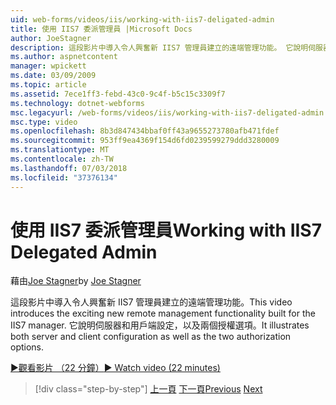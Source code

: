 ```yaml
---
uid: web-forms/videos/iis/working-with-iis7-deligated-admin
title: 使用 IIS7 委派管理員 |Microsoft Docs
author: JoeStagner
description: 這段影片中導入令人興奮新 IIS7 管理員建立的遠端管理功能。 它說明伺服器和用戶端設定為歡迎畫面...
ms.author: aspnetcontent
manager: wpickett
ms.date: 03/09/2009
ms.topic: article
ms.assetid: 7ece1ff3-febd-43c0-9c4f-b5c15c3309f7
ms.technology: dotnet-webforms
msc.legacyurl: /web-forms/videos/iis/working-with-iis7-deligated-admin
msc.type: video
ms.openlocfilehash: 8b3d847434bbaf0ff43a9655273780afb471fdef
ms.sourcegitcommit: 953ff9ea4369f154d6fd0239599279ddd3280009
ms.translationtype: MT
ms.contentlocale: zh-TW
ms.lasthandoff: 07/03/2018
ms.locfileid: "37376134"
---
```

<a name="working-with-iis7-delegated-admin"></a><span data-ttu-id="f18af-104">使用 IIS7 委派管理員</span><span class="sxs-lookup"><span data-stu-id="f18af-104">Working with IIS7 Delegated Admin</span></span>
====================
<span data-ttu-id="f18af-105">藉由[Joe Stagner](https://github.com/JoeStagner)</span><span class="sxs-lookup"><span data-stu-id="f18af-105">by [Joe Stagner](https://github.com/JoeStagner)</span></span>

<span data-ttu-id="f18af-106">這段影片中導入令人興奮新 IIS7 管理員建立的遠端管理功能。</span><span class="sxs-lookup"><span data-stu-id="f18af-106">This video introduces the exciting new remote management functionality built for the IIS7 manager.</span></span> <span data-ttu-id="f18af-107">它說明伺服器和用戶端設定，以及兩個授權選項。</span><span class="sxs-lookup"><span data-stu-id="f18af-107">It illustrates both server and client configuration as well as the two authorization options.</span></span>

[<span data-ttu-id="f18af-108">&#9654;觀看影片 （22 分鐘）</span><span class="sxs-lookup"><span data-stu-id="f18af-108">&#9654; Watch video (22 minutes)</span></span>](https://channel9.msdn.com/Blogs/ASP-NET-Site-Videos/working-with-iis7-deligated-admin)

> [!div class="step-by-step"]
> <span data-ttu-id="f18af-109">[上一頁](developing-and-deploying-in-a-shared-hosting.md)
> [下一頁](feature-specific-delegated-management.md)</span><span class="sxs-lookup"><span data-stu-id="f18af-109">[Previous](developing-and-deploying-in-a-shared-hosting.md)
[Next](feature-specific-delegated-management.md)</span></span>
